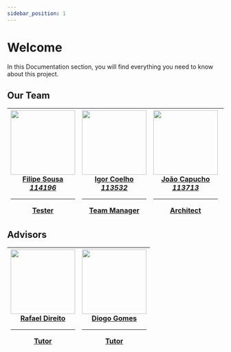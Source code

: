 ```yaml
---
sidebar_position: 1
---
```


# Welcome

In this Documentation section, you will find everything you need to know about this project.

## Our Team

| <a href="https://github.com/filipepinasousa"> <img src="https://avatars.githubusercontent.com/filipepinasousa?v=3" width="150px;"/> <br/> **Filipe Sousa** <br/> _114196_ <hr/> **Tester**</a> | <a href="https://github.com/iavcoelho"> <img src="https://avatars.githubusercontent.com/iavcoelho?v=3" width="150px;" alt=""/> <br/> **Igor Coelho** <br/>_113532_<hr/> **Team Manager**</a> | <a href="https://github.com/jcapucho"> <img src="https://avatars.githubusercontent.com/jcapucho?v=3" width="150px;" alt=""/> <br/> **João Capucho** <br/>_113713_ <hr/>**Architect**</a> | <a href="https://github.com/luis-godinho"> <img src="https://avatars.githubusercontent.com/luis-godinho?v=3" width="150px;" alt=""/> <br/>**Luís Godinho** <br/>_112959_<hr/>**Documentation**</a> | <a href="https://github.com/Blosuhm"> <img src="https://avatars.githubusercontent.com/Blosuhm?v=3" width="150px;" alt="Zakhar"/> <br/>**Zakhar Kruptsala** <br/>_114478_ <hr/>**DevOps**<br/></a> |
| ---------------------------------------------------------------------------------------------------------------------------------------------------------------------------------------------- | -------------------------------------------------------------------------------------------------------------------------------------------------------------------------------------------- | ---------------------------------------------------------------------------------------------------------------------------------------------------------------------------------------- | -------------------------------------------------------------------------------------------------------------------------------------------------------------------------------------------------- | ------------------------------------------------------------------------------------------------------------------------------------------------------------------------------------------------- |

## Advisors

| <a href="https://github.com/rafael-direito"><img src="https://avatars.githubusercontent.com/rafael-direito?v=3" width="150px;" alt=""/><br/>**Rafael Direito**<hr/>**Tutor**</a> | <a href="https://github.com/dgomes"><img src="https://avatars.githubusercontent.com/dgomes?v=3" width="150px;" alt=""/><br/>**Diogo Gomes**<hr/>**Tutor**</a> |
| -------------------------------------------------------------------------------------------------------------------------------------------------------------------------------- | ------------------------------------------------------------------------------------------------------------------------------------------------------------- |
